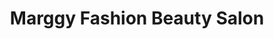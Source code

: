 ---
title: "Marggy Fashion Beauty Salon"
url: /jamaica/marggy-fashion-beauty-salon/
shop: beauty
---